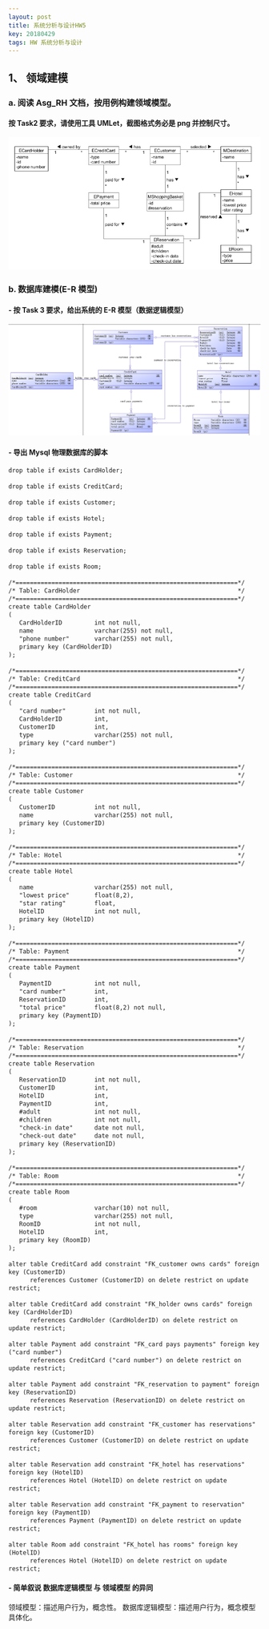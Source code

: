 ```yaml
---
layout: post
title: 系统分析与设计HW5
key: 20180429
tags: HW 系统分析与设计
---
```

## 1、 领域建模
### a. 阅读 Asg_RH 文档，按用例构建领域模型。
#### 按 Task2 要求，请使用工具 UMLet，截图格式务必是 png 并控制尺寸。
![image](https://github.com/JackyLrd/JackyLrd.github.io/raw/master/_posts/hw5_1.png)
### b. 数据库建模(E-R 模型)
#### - 按 Task 3 要求，给出系统的 E-R 模型（数据逻辑模型）
![image](https://github.com/JackyLrd/JackyLrd.github.io/raw/master/_posts/hw5_2.png)
#### - 导出 Mysql 物理数据库的脚本
    drop table if exists CardHolder;
    
    drop table if exists CreditCard;
    
    drop table if exists Customer;
    
    drop table if exists Hotel;
    
    drop table if exists Payment;
    
    drop table if exists Reservation;
    
    drop table if exists Room;
    
    /*==============================================================*/
    /* Table: CardHolder                                            */
    /*==============================================================*/
    create table CardHolder
    (
       CardHolderID         int not null,
       name                 varchar(255) not null,
       "phone number"       varchar(255) not null,
       primary key (CardHolderID)
    );
    
    /*==============================================================*/
    /* Table: CreditCard                                            */
    /*==============================================================*/
    create table CreditCard
    (
       "card number"        int not null,
       CardHolderID         int,
       CustomerID           int,
       type                 varchar(255) not null,
       primary key ("card number")
    );
    
    /*==============================================================*/
    /* Table: Customer                                              */
    /*==============================================================*/
    create table Customer
    (
       CustomerID           int not null,
       name                 varchar(255) not null,
       primary key (CustomerID)
    );
    
    /*==============================================================*/
    /* Table: Hotel                                                 */
    /*==============================================================*/
    create table Hotel
    (
       name                 varchar(255) not null,
       "lowest price"       float(8,2),
       "star rating"        float,
       HotelID              int not null,
       primary key (HotelID)
    );
    
    /*==============================================================*/
    /* Table: Payment                                               */
    /*==============================================================*/
    create table Payment
    (
       PaymentID            int not null,
       "card number"        int,
       ReservationID        int,
       "total price"        float(8,2) not null,
       primary key (PaymentID)
    );
    
    /*==============================================================*/
    /* Table: Reservation                                           */
    /*==============================================================*/
    create table Reservation
    (
       ReservationID        int not null,
       CustomerID           int,
       HotelID              int,
       PaymentID            int,
       #adult               int not null,
       #children            int not null,
       "check-in date"      date not null,
       "check-out date"     date not null,
       primary key (ReservationID)
    );
    
    /*==============================================================*/
    /* Table: Room                                                  */
    /*==============================================================*/
    create table Room
    (
       #room                varchar(10) not null,
       type                 varchar(255) not null,
       RoomID               int not null,
       HotelID              int,
       primary key (RoomID)
    );
    
    alter table CreditCard add constraint "FK_customer owns cards" foreign key (CustomerID)
          references Customer (CustomerID) on delete restrict on update restrict;
    
    alter table CreditCard add constraint "FK_holder owns cards" foreign key (CardHolderID)
          references CardHolder (CardHolderID) on delete restrict on update restrict;
    
    alter table Payment add constraint "FK_card pays payments" foreign key ("card number")
          references CreditCard ("card number") on delete restrict on update restrict;
    
    alter table Payment add constraint "FK_reservation to payment" foreign key (ReservationID)
          references Reservation (ReservationID) on delete restrict on update restrict;
    
    alter table Reservation add constraint "FK_customer has reservations" foreign key (CustomerID)
          references Customer (CustomerID) on delete restrict on update restrict;
    
    alter table Reservation add constraint "FK_hotel has reservations" foreign key (HotelID)
          references Hotel (HotelID) on delete restrict on update restrict;
    
    alter table Reservation add constraint "FK_payment to reservation" foreign key (PaymentID)
          references Payment (PaymentID) on delete restrict on update restrict;
    
    alter table Room add constraint "FK_hotel has rooms" foreign key (HotelID)
          references Hotel (HotelID) on delete restrict on update restrict;

#### - 简单叙说 数据库逻辑模型 与 领域模型 的异同
领域模型：描述用户行为，概念性。
数据库逻辑模型：描述用户行为，概念模型具体化。